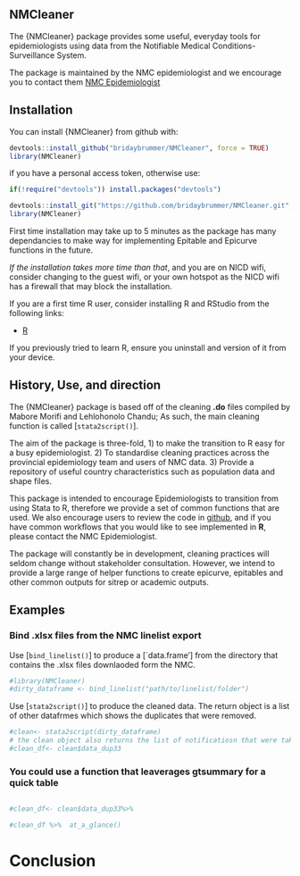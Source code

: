 
## NMCleaner

The {NMCleaner} package provides some useful, everyday tools for
epidemiologists using data from the Notifiable Medical
Conditions-Surveillance System.

The package is maintained by the NMC epidemiologist and we encourage you
to contact them [NMC Epidemiologist](mailto:brinb@nicd.ac.za)

## Installation

You can install {NMCleaner} from github with:

``` r
devtools::install_github("bridaybrummer/NMCleaner", force = TRUE)
library(NMCleaner)
```

if you have a personal access token, otherwise use:

``` r
if(!require("devtools")) install.packages("devtools")

devtools::install_git("https://github.com/bridaybrummer/NMCleaner.git", force = TRUE)
library(NMCleaner)
```

First time installation may take up to 5 minutes as the package has many
dependancies to make way for implementing Epitable and Epicurve
functions in the future.

*If the installation takes more time than that*, and you are on NICD
wifi, consider changing to the guest wifi, or your own hotspot as the
NICD wifi has a firewall that may block the installation.

If you are a first time R user, consider installing R and RStudio from
the following links:

- [R](https://cran.r-project.org/)

If you previously tried to learn R, ensure you uninstall and version of
it from your device.

## History, Use, and direction

The {NMCleaner} package is based off of the cleaning **.do** files
compiled by Mabore Morifi and Lehlohonolo Chandu; As such, the main
cleaning function is called \[`stata2script()`\].

The aim of the package is three-fold, 1) to make the transition to R
easy for a busy epidemiologist. 2) To standardise cleaning practices
across the provincial epidemiology team and users of NMC data. 3)
Provide a repository of useful country characteristics such as
population data and shape files.

This package is intended to encourage Epidemiologists to transition from
using Stata to R, therefore we provide a set of common functions that
are used. We also encourage users to review the code in
[github](https://github.com/bridaybrummer/NMCleaner), and if you have
common workflows that you would like to see implemented in **R**, please
contact the NMC Epidemiologist.

The package will constantly be in development, cleaning practices will
seldom change without stakeholder consultation. However, we intend to
provide a large range of helper functions to create epicurve, epitables
and other common outputs for sitrep or academic outputs.

## Examples

### Bind .xlsx files from the NMC linelist export

Use \[`bind_linelist()`\] to produce a \[\`data.frame’\] from the
directory that contains the .xlsx files downlaoded form the NMC.

``` r
#library(NMCleaner)
#dirty_dataframe <- bind_linelist("path/to/linelist/folder")
```

Use \[`stata2script()`\] to produce the cleaned data. The return object
is a list of other datafrmes which shows the duplicates that were
removed.

``` r
#clean<- stata2script(dirty_dataframe)
# the clean object also returns the list of notificatiosn that were taken out because of duplication
#clean_df<- clean$data_dup33
```

### You could use a function that leaverages gtsummary for a quick table

``` r

#clean_df<- clean$data_dup33%>%

#clean_df %>%  at_a_glance()
```

# Conclusion
